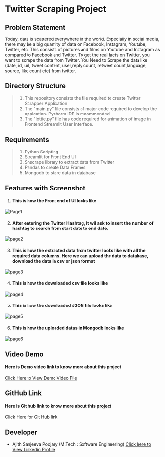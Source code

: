 # Twitter Scraping Project

## Problem Statement
Today, data is scattered everywhere in the world. 
Especially in social media, there may be a big quantity of data on Facebook, Instagram, Youtube, Twitter, etc. 
This consists of pictures and films on Youtube and Instagram as compared to Facebook and Twitter. 
To get the real facts on Twitter, you want to scrape the data from Twitter.
You Need to Scrape the data like (date, id, url, tweet content, user,reply count, retweet count,language, source, like count etc) from twitter.

## Directory Structure
> 1. This repository consists the file required to create Twitter Scrapper Application
> 2. The "main.py" file consists of major code required to develop the applcation. Pycharm IDE is recommended.
> 3. The "lottie.py" file has code required for animation of image in Frontend Streamlit User Interface.

## Requirements
> 1. Python Scripting
> 2. Streamlit for Front End UI
> 3. Snscrape library to extract data from Twitter
> 3. Pandas to create Data Frames
> 3. Mongodb to store data in database

## Features with Screenshot

1. #### This is how the Front end of UI looks like

![Page1](https://user-images.githubusercontent.com/110689952/197864295-82fb77c4-91b7-4344-96c9-f164f8ed0b11.png)

2. #### After entering the Twitter Hashtag, It wil ask to insert the number of hashtag to search from start date to end date.

![page2](https://user-images.githubusercontent.com/110689952/197864378-e780b428-b1dc-426d-9930-c3ecc6e9550e.png)

3. #### This is how the extracted data from twitter looks like with all the required data columns. Here we can upload the data to database, download the data in csv or json format

![page3](https://user-images.githubusercontent.com/110689952/197864397-4b5fbdd5-497a-42a3-9c18-ba2bb50e55f3.png)

4. #### This is how the downloaded csv file looks like

![page4](https://user-images.githubusercontent.com/110689952/197864411-a6f87168-32b6-41ba-bf8d-abc8ad30448d.png)

5. #### This is how the downloaded JSON file looks like

![page5](https://user-images.githubusercontent.com/110689952/197864430-19561cb9-fd2c-42cd-8670-dbbe6b2fba31.png)

6. #### This is how the uploaded datas in Mongodb looks like
![page6](https://user-images.githubusercontent.com/110689952/197864439-3a0af355-967d-43eb-8fa3-2562b6bdfc25.png)

## Video Demo
#### Here is Demo video link to know more about this project
[Click Here to View Demo Video File](https://drive.google.com/file/d/1YZXtvjGX6e8jTrBrUJ03tWAbPXgRVU0_/view?usp=sharing)

## GitHub Link
#### Here is Git hub link to know more about this project
[Click Here for Git Hub link](https://github.com/connectasp/TwitterScraping)

## Developer
+ Ajith Sanjeeva Poojary (M.Tech : Software Engineering)
[Click here to View Linkedin Profile](https://www.linkedin.com/in/connectasp/)
